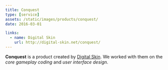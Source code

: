 ```yaml
---
title: Conquest
type: [service]
assets: /static/images/products/conquest/
date: 2016-03-01

links:
  - name: Digital Skin
    url: http://digital-skin.net/conquest/
---
```


**Conquest** is a product created by [Digital Skin](http://digital-skin.net/). We worked with them on the _core gameplay coding_ and _user interface design_.
